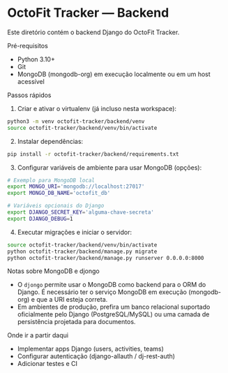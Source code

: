# OctoFit Tracker — Backend

Este diretório contém o backend Django do OctoFit Tracker.

Pré-requisitos
- Python 3.10+
- Git
- MongoDB (mongodb-org) em execução localmente ou em um host acessível

Passos rápidos

1. Criar e ativar o virtualenv (já incluso nesta workspace):

```bash
python3 -m venv octofit-tracker/backend/venv
source octofit-tracker/backend/venv/bin/activate
```

2. Instalar dependências:

```bash
pip install -r octofit-tracker/backend/requirements.txt
```

3. Configurar variáveis de ambiente para usar MongoDB (opções):

```bash
# Exemplo para MongoDB local
export MONGO_URI='mongodb://localhost:27017'
export MONGO_DB_NAME='octofit_db'

# Variáveis opcionais do Django
export DJANGO_SECRET_KEY='alguma-chave-secreta'
export DJANGO_DEBUG=1
```

4. Executar migrações e iniciar o servidor:

```bash
source octofit-tracker/backend/venv/bin/activate
python octofit-tracker/backend/manage.py migrate
python octofit-tracker/backend/manage.py runserver 0.0.0.0:8000
```

Notas sobre MongoDB e djongo
- O `djongo` permite usar o MongoDB como backend para o ORM do Django. É necessário ter o serviço MongoDB em execução (mongodb-org) e que a URI esteja correta.
- Em ambientes de produção, prefira um banco relacional suportado oficialmente pelo Django (PostgreSQL/MySQL) ou uma camada de persistência projetada para documentos.

Onde ir a partir daqui
- Implementar apps Django (users, activities, teams)
- Configurar autenticação (django-allauth / dj-rest-auth)
- Adicionar testes e CI
